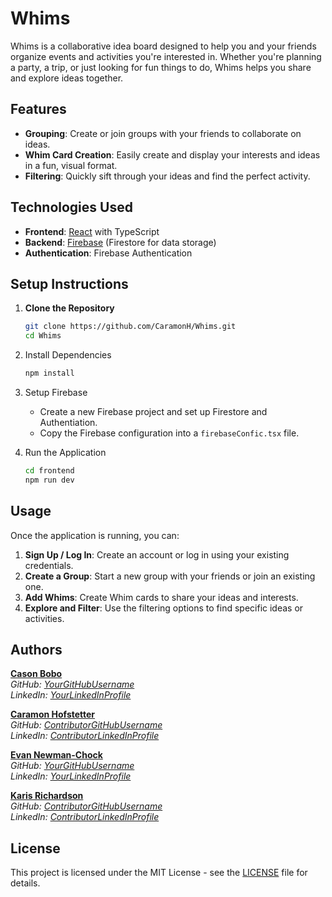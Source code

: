 # Whims

Whims is a collaborative idea board designed to help you and your friends organize events and activities you're interested in. Whether you're planning a party, a trip, or just looking for fun things to do, Whims helps you share and explore ideas together.

## Features

- **Grouping**: Create or join groups with your friends to collaborate on ideas.
- **Whim Card Creation**: Easily create and display your interests and ideas in a fun, visual format.
- **Filtering**: Quickly sift through your ideas and find the perfect activity.

## Technologies Used

- **Frontend**: [React](https://reactjs.org/) with TypeScript
- **Backend**: [Firebase](https://firebase.google.com/) (Firestore for data storage)
- **Authentication**: Firebase Authentication

## Setup Instructions

1. **Clone the Repository**

   ```bash
   git clone https://github.com/CaramonH/Whims.git
   cd Whims
   ```

2. Install Dependencies

    ```bash
    npm install
    ```

3. Setup Firebase

    - Create a new Firebase project and set up Firestore and Authentiation.
    - Copy the Firebase configuration into a `firebaseConfic.tsx` file.

4. Run the Application

    ```bash
    cd frontend
    npm run dev
    ```

## Usage

Once the application is running, you can:

1. **Sign Up / Log In**: Create an account or log in using your existing credentials.
2. **Create a Group**: Start a new group with your friends or join an existing one.
3. **Add Whims**: Create Whim cards to share your ideas and interests.
4. **Explore and Filter**: Use the filtering options to find specific ideas or activities.

## Authors

**[Cason Bobo](https://github.com/casonbobo)**  
*GitHub: [YourGitHubUsername](https://github.com/casonbobo)*  
*LinkedIn: [YourLinkedInProfile](https://www.linkedin.com/in/cason-bobo)*

**[Caramon Hofstetter](https://github.com/CaramonH)**  
*GitHub: [ContributorGitHubUsername](https://github.com/CaramonH)*  
*LinkedIn: [ContributorLinkedInProfile](https://www.linkedin.com/in/caramonhofstetter)*

**[Evan Newman-Chock](https://github.com/gumquat)**  
*GitHub: [YourGitHubUsername](https://github.com/gumquat)*  
*LinkedIn: [YourLinkedInProfile](https://www.linkedin.com/in/evan-newman-chock)*

**[Karis Richardson](https://github.com/krisCrossApplesauce)**  
*GitHub: [ContributorGitHubUsername](https://github.com/krisCrossApplesauce)*  
*LinkedIn: [ContributorLinkedInProfile](https://www.linkedin.com/in/karisrichardson)*

## License

This project is licensed under the MIT License - see the [LICENSE](LICENSE) file for details.
